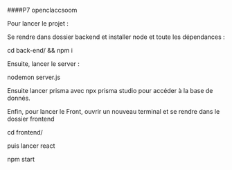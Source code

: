 

####P7 openclaccsoom 

Pour lancer le projet :

Se rendre dans dossier backend et installer node et toute les dépendances :

cd back-end/ && npm i

Ensuite, lancer le server :

nodemon server.js

Ensuite lancer prisma avec npx prisma studio pour accéder à la base de donnés.

Enfin, pour lancer le Front, ouvrir un nouveau terminal et se rendre dans le dossier frontend

cd frontend/

puis lancer react

npm start






